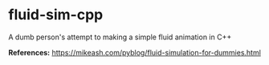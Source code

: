 # fluid-sim-cpp

A dumb person's attempt to making a simple fluid animation in C++

**References:**
<https://mikeash.com/pyblog/fluid-simulation-for-dummies.html>
